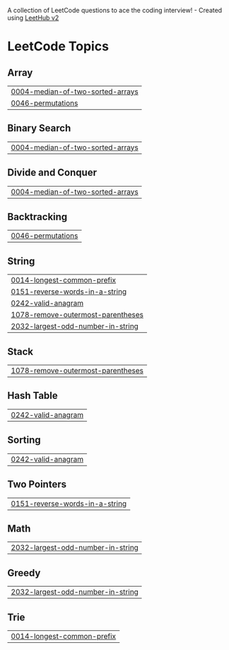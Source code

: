 A collection of LeetCode questions to ace the coding interview! - Created using [LeetHub v2](https://github.com/arunbhardwaj/LeetHub-2.0)
<!---LeetCode Topics Start-->
# LeetCode Topics
## Array
|  |
| ------- |
| [0004-median-of-two-sorted-arrays](https://github.com/MaiarunkumarK/LeetCode_Problems_Java/tree/master/0004-median-of-two-sorted-arrays) |
| [0046-permutations](https://github.com/MaiarunkumarK/LeetCode_Problems_Java/tree/master/0046-permutations) |
## Binary Search
|  |
| ------- |
| [0004-median-of-two-sorted-arrays](https://github.com/MaiarunkumarK/LeetCode_Problems_Java/tree/master/0004-median-of-two-sorted-arrays) |
## Divide and Conquer
|  |
| ------- |
| [0004-median-of-two-sorted-arrays](https://github.com/MaiarunkumarK/LeetCode_Problems_Java/tree/master/0004-median-of-two-sorted-arrays) |
## Backtracking
|  |
| ------- |
| [0046-permutations](https://github.com/MaiarunkumarK/LeetCode_Problems_Java/tree/master/0046-permutations) |
## String
|  |
| ------- |
| [0014-longest-common-prefix](https://github.com/MaiarunkumarK/LeetCode_Problems_Java/tree/master/0014-longest-common-prefix) |
| [0151-reverse-words-in-a-string](https://github.com/MaiarunkumarK/LeetCode_Problems_Java/tree/master/0151-reverse-words-in-a-string) |
| [0242-valid-anagram](https://github.com/MaiarunkumarK/LeetCode_Problems_Java/tree/master/0242-valid-anagram) |
| [1078-remove-outermost-parentheses](https://github.com/MaiarunkumarK/LeetCode_Problems_Java/tree/master/1078-remove-outermost-parentheses) |
| [2032-largest-odd-number-in-string](https://github.com/MaiarunkumarK/LeetCode_Problems_Java/tree/master/2032-largest-odd-number-in-string) |
## Stack
|  |
| ------- |
| [1078-remove-outermost-parentheses](https://github.com/MaiarunkumarK/LeetCode_Problems_Java/tree/master/1078-remove-outermost-parentheses) |
## Hash Table
|  |
| ------- |
| [0242-valid-anagram](https://github.com/MaiarunkumarK/LeetCode_Problems_Java/tree/master/0242-valid-anagram) |
## Sorting
|  |
| ------- |
| [0242-valid-anagram](https://github.com/MaiarunkumarK/LeetCode_Problems_Java/tree/master/0242-valid-anagram) |
## Two Pointers
|  |
| ------- |
| [0151-reverse-words-in-a-string](https://github.com/MaiarunkumarK/LeetCode_Problems_Java/tree/master/0151-reverse-words-in-a-string) |
## Math
|  |
| ------- |
| [2032-largest-odd-number-in-string](https://github.com/MaiarunkumarK/LeetCode_Problems_Java/tree/master/2032-largest-odd-number-in-string) |
## Greedy
|  |
| ------- |
| [2032-largest-odd-number-in-string](https://github.com/MaiarunkumarK/LeetCode_Problems_Java/tree/master/2032-largest-odd-number-in-string) |
## Trie
|  |
| ------- |
| [0014-longest-common-prefix](https://github.com/MaiarunkumarK/LeetCode_Problems_Java/tree/master/0014-longest-common-prefix) |
<!---LeetCode Topics End-->